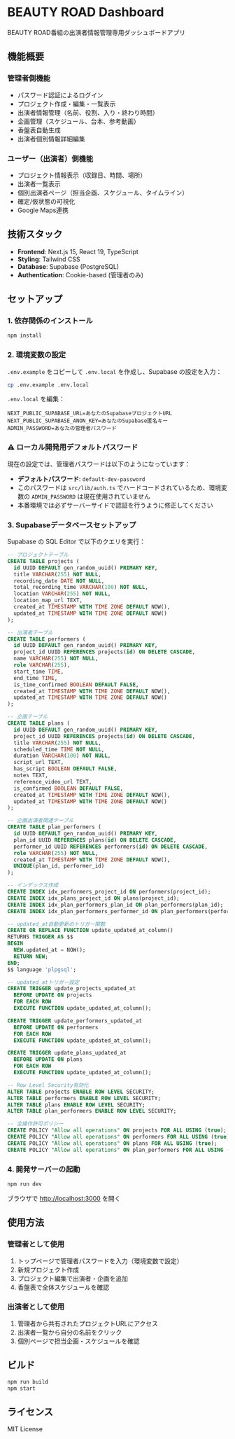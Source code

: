 # BEAUTY ROAD Dashboard

BEAUTY ROAD番組の出演者情報管理専用ダッシュボードアプリ

## 機能概要

### 管理者側機能
- パスワード認証によるログイン
- プロジェクト作成・編集・一覧表示
- 出演者情報管理（名前、役割、入り・終わり時間）
- 企画管理（スケジュール、台本、参考動画）
- 香盤表自動生成
- 出演者個別情報詳細編集

### ユーザー（出演者）側機能
- プロジェクト情報表示（収録日、時間、場所）
- 出演者一覧表示
- 個別出演者ページ（担当企画、スケジュール、タイムライン）
- 確定/仮状態の可視化
- Google Maps連携

## 技術スタック

- **Frontend**: Next.js 15, React 19, TypeScript
- **Styling**: Tailwind CSS
- **Database**: Supabase (PostgreSQL)
- **Authentication**: Cookie-based (管理者のみ)

## セットアップ

### 1. 依存関係のインストール

```bash
npm install
```

### 2. 環境変数の設定

`.env.example` をコピーして `.env.local` を作成し、Supabase の設定を入力：

```bash
cp .env.example .env.local
```

`.env.local` を編集：
```env
NEXT_PUBLIC_SUPABASE_URL=あなたのSupabaseプロジェクトURL
NEXT_PUBLIC_SUPABASE_ANON_KEY=あなたのSupabase匿名キー
ADMIN_PASSWORD=あなたの管理者パスワード
```

### ⚠️ ローカル開発用デフォルトパスワード

現在の設定では、管理者パスワードは以下のようになっています：
- **デフォルトパスワード**: `default-dev-password`
- このパスワードは `src/lib/auth.ts` でハードコードされているため、環境変数の `ADMIN_PASSWORD` は現在使用されていません
- 本番環境では必ずサーバーサイドで認証を行うように修正してください

### 3. Supabaseデータベースセットアップ

Supabase の SQL Editor で以下のクエリを実行：

```sql
-- プロジェクトテーブル
CREATE TABLE projects (
  id UUID DEFAULT gen_random_uuid() PRIMARY KEY,
  title VARCHAR(255) NOT NULL,
  recording_date DATE NOT NULL,
  total_recording_time VARCHAR(100) NOT NULL,
  location VARCHAR(255) NOT NULL,
  location_map_url TEXT,
  created_at TIMESTAMP WITH TIME ZONE DEFAULT NOW(),
  updated_at TIMESTAMP WITH TIME ZONE DEFAULT NOW()
);

-- 出演者テーブル
CREATE TABLE performers (
  id UUID DEFAULT gen_random_uuid() PRIMARY KEY,
  project_id UUID REFERENCES projects(id) ON DELETE CASCADE,
  name VARCHAR(255) NOT NULL,
  role VARCHAR(255),
  start_time TIME,
  end_time TIME,
  is_time_confirmed BOOLEAN DEFAULT FALSE,
  created_at TIMESTAMP WITH TIME ZONE DEFAULT NOW(),
  updated_at TIMESTAMP WITH TIME ZONE DEFAULT NOW()
);

-- 企画テーブル
CREATE TABLE plans (
  id UUID DEFAULT gen_random_uuid() PRIMARY KEY,
  project_id UUID REFERENCES projects(id) ON DELETE CASCADE,
  title VARCHAR(255) NOT NULL,
  scheduled_time TIME NOT NULL,
  duration VARCHAR(100) NOT NULL,
  script_url TEXT,
  has_script BOOLEAN DEFAULT FALSE,
  notes TEXT,
  reference_video_url TEXT,
  is_confirmed BOOLEAN DEFAULT FALSE,
  created_at TIMESTAMP WITH TIME ZONE DEFAULT NOW(),
  updated_at TIMESTAMP WITH TIME ZONE DEFAULT NOW()
);

-- 企画出演者関連テーブル
CREATE TABLE plan_performers (
  id UUID DEFAULT gen_random_uuid() PRIMARY KEY,
  plan_id UUID REFERENCES plans(id) ON DELETE CASCADE,
  performer_id UUID REFERENCES performers(id) ON DELETE CASCADE,
  role VARCHAR(255) NOT NULL,
  created_at TIMESTAMP WITH TIME ZONE DEFAULT NOW(),
  UNIQUE(plan_id, performer_id)
);

-- インデックス作成
CREATE INDEX idx_performers_project_id ON performers(project_id);
CREATE INDEX idx_plans_project_id ON plans(project_id);
CREATE INDEX idx_plan_performers_plan_id ON plan_performers(plan_id);
CREATE INDEX idx_plan_performers_performer_id ON plan_performers(performer_id);

-- updated_at自動更新のトリガー関数
CREATE OR REPLACE FUNCTION update_updated_at_column()
RETURNS TRIGGER AS $$
BEGIN
  NEW.updated_at = NOW();
  RETURN NEW;
END;
$$ language 'plpgsql';

-- updated_atトリガー設定
CREATE TRIGGER update_projects_updated_at 
  BEFORE UPDATE ON projects 
  FOR EACH ROW 
  EXECUTE FUNCTION update_updated_at_column();

CREATE TRIGGER update_performers_updated_at 
  BEFORE UPDATE ON performers 
  FOR EACH ROW 
  EXECUTE FUNCTION update_updated_at_column();

CREATE TRIGGER update_plans_updated_at 
  BEFORE UPDATE ON plans 
  FOR EACH ROW 
  EXECUTE FUNCTION update_updated_at_column();

-- Row Level Security有効化
ALTER TABLE projects ENABLE ROW LEVEL SECURITY;
ALTER TABLE performers ENABLE ROW LEVEL SECURITY;
ALTER TABLE plans ENABLE ROW LEVEL SECURITY;
ALTER TABLE plan_performers ENABLE ROW LEVEL SECURITY;

-- 全操作許可ポリシー
CREATE POLICY "Allow all operations" ON projects FOR ALL USING (true);
CREATE POLICY "Allow all operations" ON performers FOR ALL USING (true);
CREATE POLICY "Allow all operations" ON plans FOR ALL USING (true);
CREATE POLICY "Allow all operations" ON plan_performers FOR ALL USING (true);
```

### 4. 開発サーバーの起動

```bash
npm run dev
```

ブラウザで [http://localhost:3000](http://localhost:3000) を開く

## 使用方法

### 管理者として使用

1. トップページで管理者パスワードを入力（環境変数で設定）
2. 新規プロジェクト作成
3. プロジェクト編集で出演者・企画を追加
4. 香盤表で全体スケジュールを確認

### 出演者として使用

1. 管理者から共有されたプロジェクトURLにアクセス
2. 出演者一覧から自分の名前をクリック
3. 個別ページで担当企画・スケジュールを確認

## ビルド

```bash
npm run build
npm start
```

## ライセンス

MIT License
